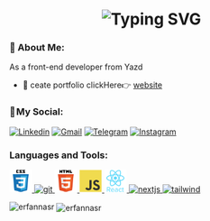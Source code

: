   <h1 align="center">
   <img src="https://readme-typing-svg.herokuapp.com?font=Fira+Code&weight=600&size=30&duration=2500&pause=700&color=da2c38&center=true&vCenter=true&width=600&height=100&lines=Hello+My+Friend;I+am+Erfan+Nasrollahi;Welcome+to+my+GitHub+page" alt="Typing SVG" />
  </h1>

### 📌 About Me:

As a front-end developer from Yazd
- 🔭 ceate portfolio clickHere👉 [website](https://my-project2-swart.vercel.app/)
### 📌 My Social:
      
  [![Linkedin](https://img.shields.io/badge/LinkedIn-0A66C2?logo=Linkedin&logoColor=white&style=for-the-badge)](
  https://www.linkedin.com/in/erfan-nasrollahi-b5557627a/
  )
  [![Gmail](https://img.shields.io/badge/Gmail-EA4335?logo=Gmail&logoColor=white&style=for-the-badge)](mailto:erfannasrolahi8@gmail.com)
  [![Telegram](https://img.shields.io/badge/Telegram-229ED9?logo=Telegram&logoColor=white&style=for-the-badge)](https://t.me/Erfan_nasrr)
  [![Instagram](https://img.shields.io/badge/Instagram-E4405F?logo=Instagram&logoColor=white&style=for-the-badge)](https://www.instagram.com/erfan._.nasr)
<h3 align="left">Languages and Tools:</h3>
<p align="left"> <a href="https://www.w3schools.com/css/" target="_blank" rel="noreferrer"> 
  <img src="https://raw.githubusercontent.com/devicons/devicon/master/icons/css3/css3-original-wordmark.svg" alt="css3" width="40" height="40"/> </a> <a href="https://git-scm.com/" target="_blank" rel="noreferrer"> 
    <img src="https://www.vectorlogo.zone/logos/git-scm/git-scm-icon.svg" alt="git" width="40" height="40"/> </a>
<a href="https://www.w3.org/html/" target="_blank" rel="noreferrer"> <img src="https://raw.githubusercontent.com/devicons/devicon/master/icons/html5/html5-original-wordmark.svg" alt="html5" width="40" height="40"/> </a> <a href="https://developer.mozilla.org/en-US/docs/Web/JavaScript" target="_blank" rel="noreferrer">
   <a href="https://developer.mozilla.org/en-US/docs/Web/JavaScript" target="_blank" rel="noreferrer"> <img src="https://raw.githubusercontent.com/devicons/devicon/master/icons/javascript/javascript-original.svg" alt="javascript" width="40" height="40"/> </a> <a href="https://reactjs.org/" target="_blank" rel="noreferrer">
      <img src="https://raw.githubusercontent.com/devicons/devicon/master/icons/react/react-original-wordmark.svg" alt="react" width="40" height="40"/> </a> 
      <a href="https://nextjs.org/" target="_blank" rel="noreferrer"> <img src="https://cdn.worldvectorlogo.com/logos/nextjs-2.svg" alt="nextjs" width="40" height="40"/> </a> 
 <a href="https://tailwindcss.com/" target="_blank" rel="noreferrer"> <img src="https://www.vectorlogo.zone/logos/tailwindcss/tailwindcss-icon.svg" alt="tailwind" width="40" height="40"/> </a>
</p>
      

<img align="left" src="https://github-readme-stats.vercel.app/api/top-langs?username=erfannasr&show_icons=true&locale=en&layout=compact" alt="erfannasr" />
&nbsp;<img align="center" src="https://github-readme-stats.vercel.app/api?username=erfannasr&show_icons=true&locale=en" alt="erfannasr" /> </p>





